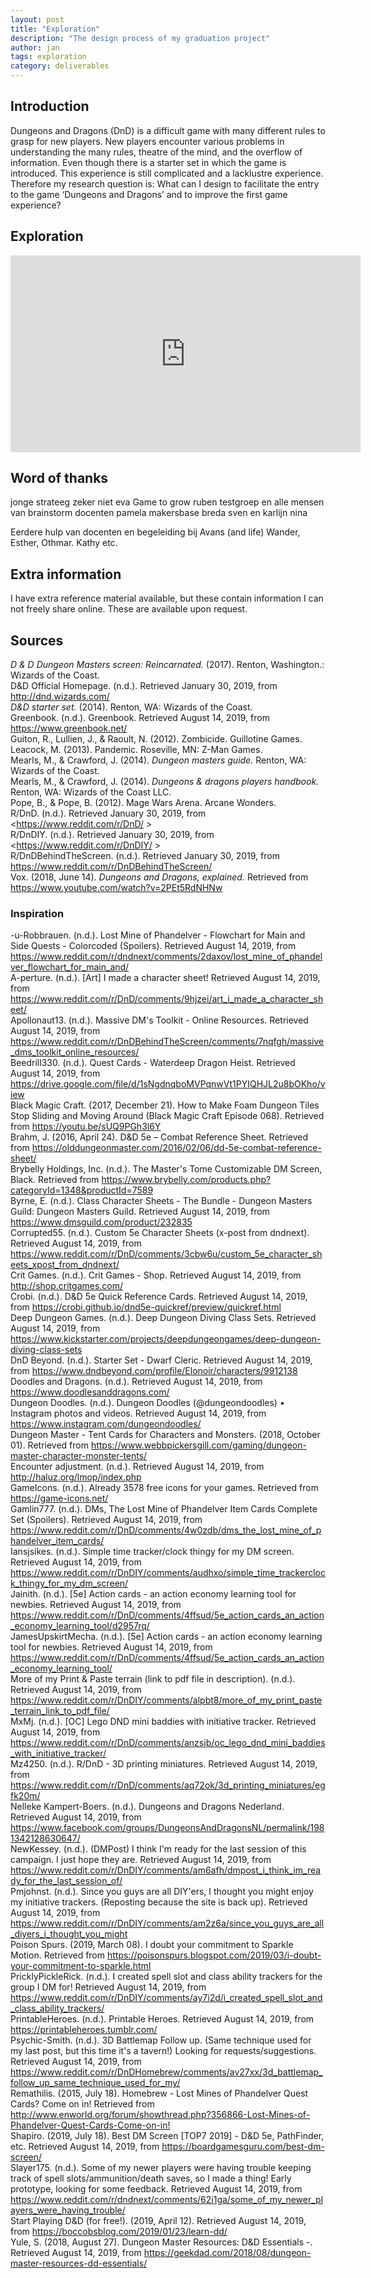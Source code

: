 ```yaml
---
layout: post
title: "Exploration"
description: "The design process of my graduation project"
author: jan
tags: exploration
category: deliverables
---
```


## Introduction

Dungeons and Dragons (DnD) is a difficult game with many different rules to grasp for new players. New players encounter various problems in understanding the many rules, theatre of the mind, and the overflow of information. Even though there is a starter set in which the game is introduced. This experience is still complicated and a lacklustre experience. Therefore my research question is: What can I design to facilitate the entry to the game ‘Dungeons and Dragons’ and to improve the first game experience?

## Exploration

<iframe width="560" height="315" src="https://www.youtube-nocookie.com/embed/1RWs0PQkmgg" frameborder="0" allow="accelerometer; autoplay; encrypted-media; gyroscope; picture-in-picture" allowfullscreen></iframe>

## Word of thanks

jonge strateeg
zeker niet eva
Game to grow
ruben
testgroep en alle mensen van brainstorm
docenten
pamela
makersbase breda
sven en karlijn
nina

Eerdere hulp van docenten en begeleiding bij Avans (and life)
	Wander, Esther, Othmar. Kathy etc.

## Extra information

I have extra reference material available, but these contain information I can not freely share online. These are available upon request.

## Sources
_D & D Dungeon Masters screen: Reincarnated._ (2017). Renton, Washington.: Wizards of the Coast.  
D&D Official Homepage. (n.d.). Retrieved January 30, 2019, from <http://dnd.wizards.com/>  
_D&D starter set._ (2014). Renton, WA: Wizards of the Coast.  
Greenbook. (n.d.). Greenbook. Retrieved August 14, 2019, from <https://www.greenbook.net/>  
Guiton, R., Lullien, J., & Raoult, N. (2012). Zombicide. Guillotine Games.  
Leacock, M. (2013). Pandemic. Roseville, MN: Z-Man Games.  
Mearls, M., & Crawford, J. (2014). _Dungeon masters guide._ Renton, WA: Wizards of the Coast.  
Mearls, M., & Crawford, J. (2014). _Dungeons & dragons players handbook._ Renton, WA: Wizards of the Coast LLC.  
Pope, B., & Pope, B. (2012). Mage Wars Arena. Arcane Wonders.  
R/DnD. (n.d.). Retrieved January 30, 2019, from <https://www.reddit.com/r/DnD/  >  
R/DnDIY. (n.d.). Retrieved January 30, 2019, from <https://www.reddit.com/r/DnDIY/  >  
R/DnDBehindTheScreen. (n.d.). Retrieved January 30, 2019, from <https://www.reddit.com/r/DnDBehindTheScreen/>  
Vox. (2018, June 14). _Dungeons and Dragons, explained._ Retrieved from <https://www.youtube.com/watch?v=2PEt5RdNHNw>

### Inspiration

-u-Robbrauen. (n.d.). Lost Mine of Phandelver - Flowchart for Main and Side Quests - Colorcoded (Spoilers). Retrieved August 14, 2019, from <https://www.reddit.com/r/dndnext/comments/2daxov/lost_mine_of_phandelver_flowchart_for_main_and/>  
A-perture. (n.d.). [Art] I made a character sheet! Retrieved August 14, 2019, from <https://www.reddit.com/r/DnD/comments/9hjzei/art_i_made_a_character_sheet/>  
Apollonaut13. (n.d.). Massive DM's Toolkit - Online Resources. Retrieved August 14, 2019, from <https://www.reddit.com/r/DnDBehindTheScreen/comments/7nqfgh/massive_dms_toolkit_online_resources/>  
Beedrill330. (n.d.). Quest Cards - Waterdeep Dragon Heist. Retrieved August 14, 2019, from <https://drive.google.com/file/d/1sNgdnqboMVPqnwVt1PYIQHJL2u8bOKho/view>  
Black Magic Craft. (2017, December 21). How to Make Foam Dungeon Tiles Stop Sliding and Moving Around (Black Magic Craft Episode 068). Retrieved from <https://youtu.be/sUQ9PGh3l6Y>  
Brahm, J. (2016, April 24). D&D 5e – Combat Reference Sheet. Retrieved from <https://olddungeonmaster.com/2016/02/06/dd-5e-combat-reference-sheet/>  
Brybelly Holdings, Inc. (n.d.). The Master's Tome Customizable DM Screen, Black. Retrieved from <https://www.brybelly.com/products.php?categoryId=1348&productId=7589>  
Byrne, E. (n.d.). Class Character Sheets - The Bundle - Dungeon Masters Guild: Dungeon Masters Guild. Retrieved August 14, 2019, from <https://www.dmsguild.com/product/232835>  
Corrupted55. (n.d.). Custom 5e Character Sheets (x-post from dndnext). Retrieved August 14, 2019, from <https://www.reddit.com/r/DnD/comments/3cbw6u/custom_5e_character_sheets_xpost_from_dndnext/>  
Crit Games. (n.d.). Crit Games - Shop. Retrieved August 14, 2019, from <http://shop.critgames.com/>  
Crobi. (n.d.). D&D 5e Quick Reference Cards. Retrieved August 14, 2019, from <https://crobi.github.io/dnd5e-quickref/preview/quickref.html>  
Deep Dungeon Games. (n.d.). Deep Dungeon Diving Class Sets. Retrieved August 14, 2019, from <https://www.kickstarter.com/projects/deepdungeongames/deep-dungeon-diving-class-sets>  
DnD Beyond. (n.d.). Starter Set - Dwarf Cleric. Retrieved August 14, 2019, from <https://www.dndbeyond.com/profile/Elonoir/characters/9912138>  
Doodles and Dragons. (n.d.). Retrieved August 14, 2019, from <https://www.doodlesanddragons.com/>  
Dungeon Doodles. (n.d.). Dungeon Doodles (@dungeondoodles) • Instagram photos and videos. Retrieved August 14, 2019, from <https://www.instagram.com/dungeondoodles/>  
Dungeon Master - Tent Cards for Characters and Monsters. (2018, October 01). Retrieved from <https://www.webbpickersgill.com/gaming/dungeon-master-character-monster-tents/>  
Encounter adjustment. (n.d.). Retrieved August 14, 2019, from <http://haluz.org/lmop/index.php>  
GameIcons. (n.d.). Already 3578 free icons for your games. Retrieved from <https://game-icons.net/>  
Gamlin777. (n.d.). DMs, The Lost Mine of Phandelver Item Cards Complete Set (Spoilers). Retrieved August 14, 2019, from <https://www.reddit.com/r/DnD/comments/4w0zdb/dms_the_lost_mine_of_phandelver_item_cards/>  
Iansjsikes. (n.d.). Simple time tracker/clock thingy for my DM screen. Retrieved August 14, 2019, from <https://www.reddit.com/r/DnDIY/comments/audhxo/simple_time_trackerclock_thingy_for_my_dm_screen/>  
Jainith. (n.d.). [5e] Action cards - an action economy learning tool for newbies. Retrieved August 14, 2019, from <https://www.reddit.com/r/DnD/comments/4ffsud/5e_action_cards_an_action_economy_learning_tool/d2957rq/>  
JamesUpskirtMecha. (n.d.). [5e] Action cards - an action economy learning tool for newbies. Retrieved August 14, 2019, from <https://www.reddit.com/r/DnD/comments/4ffsud/5e_action_cards_an_action_economy_learning_tool/>  
More of my Print & Paste terrain (link to pdf file in description). (n.d.). Retrieved August 14, 2019, from <https://www.reddit.com/r/DnDIY/comments/alpbt8/more_of_my_print_paste_terrain_link_to_pdf_file/>  
MxMj. (n.d.). [OC] Lego DND mini baddies with initiative tracker. Retrieved August 14, 2019, from <https://www.reddit.com/r/DnD/comments/anzsjb/oc_lego_dnd_mini_baddies_with_initiative_tracker/>  
Mz4250. (n.d.). R/DnD - 3D printing miniatures. Retrieved August 14, 2019, from <https://www.reddit.com/r/DnD/comments/aq72ok/3d_printing_miniatures/egfk20m/>  
Nelleke Kampert-Boers. (n.d.). Dungeons and Dragons Nederland. Retrieved August 14, 2019, from <https://www.facebook.com/groups/DungeonsAndDragonsNL/permalink/1981342128630647/>  
NewKessey. (n.d.). (DMPost) I think I'm ready for the last session of this campaign. I just hope they are. Retrieved August 14, 2019, from <https://www.reddit.com/r/DnDIY/comments/am6afh/dmpost_i_think_im_ready_for_the_last_session_of/>  
Pmjohnst. (n.d.). Since you guys are all DIY'ers, I thought you might enjoy my initiative trackers. (Reposting because the site is back up). Retrieved August 14, 2019, from <https://www.reddit.com/r/DnDIY/comments/am2z6a/since_you_guys_are_all_diyers_i_thought_you_might>  
Poison Spurs. (2019, March 08). I doubt your commitment to Sparkle Motion. Retrieved from <https://poisonspurs.blogspot.com/2019/03/i-doubt-your-commitment-to-sparkle.html>  
PricklyPickleRick. (n.d.). I created spell slot and class ability trackers for the group I DM for! Retrieved August 14, 2019, from <https://www.reddit.com/r/DnDIY/comments/ay7i2d/i_created_spell_slot_and_class_ability_trackers/>  
PrintableHeroes. (n.d.). Printable Heroes. Retrieved August 14, 2019, from <https://printableheroes.tumblr.com/>  
Psychic-Smith. (n.d.). 3D Battlemap Follow up. (Same technique used for my last post, but this time it's a tavern!) Looking for requests/suggestions. Retrieved August 14, 2019, from <https://www.reddit.com/r/DnDHomebrew/comments/av27xx/3d_battlemap_follow_up_same_technique_used_for_my/>  
Remathilis. (2015, July 18). Homebrew - Lost Mines of Phandelver Quest Cards? Come on in! Retrieved from <http://www.enworld.org/forum/showthread.php?356866-Lost-Mines-of-Phandelver-Quest-Cards-Come-on-in!>  
Shapiro. (2019, July 18). Best DM Screen [TOP7 2019] - D&D 5e, PathFinder, etc. Retrieved August 14, 2019, from <https://boardgamesguru.com/best-dm-screen/>  
Slayer175. (n.d.). Some of my newer players were having trouble keeping track of spell slots/ammunition/death saves, so I made a thing! Early prototype, looking for some feedback. Retrieved August 14, 2019, from <https://www.reddit.com/r/dndnext/comments/62i1ga/some_of_my_newer_players_were_having_trouble/>  
Start Playing D&D (for free!). (2019, April 12). Retrieved August 14, 2019, from <https://boccobsblog.com/2019/01/23/learn-dd/>  
Yule, S. (2018, August 27). Dungeon Master Resources: D&D Essentials -. Retrieved August 14, 2019, from <https://geekdad.com/2018/08/dungeon-master-resources-dd-essentials/>  